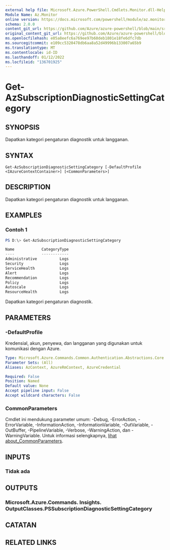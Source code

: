 ```yaml
---
external help file: Microsoft.Azure.PowerShell.Cmdlets.Monitor.dll-Help.xml
Module Name: Az.Monitor
online version: https://docs.microsoft.com/powershell/module/az.monitor/get-azsubscriptiondiagnosticsettingcategory
schema: 2.0.0
content_git_url: https://github.com/Azure/azure-powershell/blob/main/src/Monitor/Monitor/help/Get-AzSubscriptionDiagnosticSettingCategory.md
original_content_git_url: https://github.com/Azure/azure-powershell/blob/main/src/Monitor/Monitor/help/Get-AzSubscriptionDiagnosticSettingCategory.md
ms.openlocfilehash: e05a8eefc6a769ee97b60deb1801e18fe6dfc7db
ms.sourcegitcommit: e109cc5320478db6aa8a52d49996b133007a65b9
ms.translationtype: MT
ms.contentlocale: id-ID
ms.lasthandoff: 01/12/2022
ms.locfileid: "136701925"
---
```

# Get-AzSubscriptionDiagnosticSettingCategory

## SYNOPSIS
Dapatkan kategori pengaturan diagnostik untuk langganan.

## SYNTAX

```
Get-AzSubscriptionDiagnosticSettingCategory [-DefaultProfile <IAzureContextContainer>] [<CommonParameters>]
```

## DESCRIPTION
Dapatkan kategori pengaturan diagnostik untuk langganan.

## EXAMPLES

### Contoh 1
```powershell
PS D:\> Get-AzSubscriptionDiagnosticSettingCategory

Name            CategoryType
----            ------------
Administrative          Logs
Security                Logs
ServiceHealth           Logs
Alert                   Logs
Recommendation          Logs
Policy                  Logs
Autoscale               Logs
ResourceHealth          Logs
```

Dapatkan kategori pengaturan diagnostik.

## PARAMETERS

### -DefaultProfile
Kredensial, akun, penyewa, dan langganan yang digunakan untuk komunikasi dengan Azure.

```yaml
Type: Microsoft.Azure.Commands.Common.Authentication.Abstractions.Core.IAzureContextContainer
Parameter Sets: (All)
Aliases: AzContext, AzureRmContext, AzureCredential

Required: False
Position: Named
Default value: None
Accept pipeline input: False
Accept wildcard characters: False
```

### CommonParameters
Cmdlet ini mendukung parameter umum: -Debug, -ErrorAction, -ErrorVariable, -InformationAction, -InformationVariable, -OutVariable, -OutBuffer, -PipelineVariable, -Verbose, -WarningAction, dan -WarningVariable. Untuk informasi selengkapnya, [lihat about_CommonParameters](http://go.microsoft.com/fwlink/?LinkID=113216).

## INPUTS

### Tidak ada

## OUTPUTS

### Microsoft.Azure.Commands. Insights. OutputClasses.PSSubscriptionDiagnosticSettingCategory

## CATATAN

## RELATED LINKS
